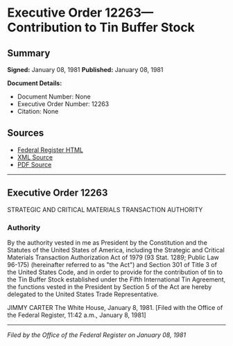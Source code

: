 # Executive Order 12263—Contribution to Tin Buffer Stock

## Summary

**Signed:** January 08, 1981
**Published:** January 08, 1981

**Document Details:**
- Document Number: None
- Executive Order Number: 12263
- Citation: None

## Sources
- [Federal Register HTML](https://www.presidency.ucsb.edu/documents/executive-order-12263-contribution-tin-buffer-stock)
- [XML Source](None)
- [PDF Source](None)

---

## Executive Order 12263

STRATEGIC AND CRITICAL MATERIALS TRANSACTION AUTHORITY
### Authority

By the authority vested in me as President by the Constitution and the Statutes of the United States of America, including the Strategic and Critical Materials Transaction Authorization Act of 1979 (93 Stat. 1289; Public Law 96-175) (hereinafter referred to as "the Act") and Section 301 of Title 3 of the United States Code, and in order to provide for the contribution of tin to the Tin Buffer Stock established under the Fifth International Tin Agreement, the functions vested in the President by Section 5 of the Act are hereby delegated to the United States Trade Representative.

JIMMY CARTER
The White House,
January 8, 1981.
[Filed with the Office of the Federal Register, 11:42 a.m., January 8, 1981]

---

*Filed by the Office of the Federal Register on January 08, 1981*
